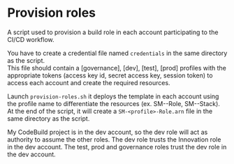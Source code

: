 # Provision roles
A script used to provision a build role in each account participating to the CI/CD workflow.  

You have to create a credential file named `credentials` in the same directory as the script.  
This file should contain a [governance], [dev], [test], [prod] profiles with the appropriate tokens (access key id, secret access key, session token) to access each account and create the required resources.  

Launch `provision-roles.sh` it deploys the template in each account using the profile name to differentiate the resources (ex. SM-<profile>-Role, SM-<profile>-Stack).  
At the end of the script, it will create a `SM-<profile>-Role.arn` file in the same directory as the script.  

My CodeBuild project is in the dev account, so the dev role will act as authority to assume the other roles.
The dev role trusts the Innovation role in the dev account.
The test, prod and governance roles trust the dev role in the dev account.
